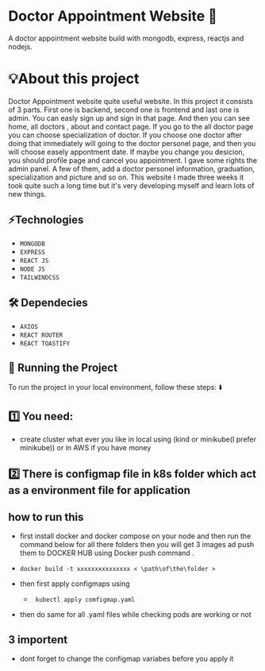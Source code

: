 # Doctor Appointment Website 🥼
A doctor appointment website build with mongodb, express, reactjs and nodejs.

# 💡About this project 
Doctor Appointment website quite useful website. In this project it consists of 3 parts. First one is backend, second one is frontend and last one is admin. You can easly sign up and sign in that page. And then you can see home, all doctors , about and contact page. If you go to the all doctor page you can choose specialization of doctor. If you choose one doctor after doing that immediately will going to the doctor personel page, and then you will choose easely appontment date. If maybe you change you desicion, you should profile page and cancel you appointment. I gave some rights the admin panel. A few of them, add a doctor personel information, graduation, specialization and picture and so on. This website I made three weeks it took quite such a long time but it's very developing myself and learn lots of new things.

## ⚡Technologies
* `MONGODB`
* `EXPRESS`
* `REACT JS`
* `NODE JS`
* `TAILWINDCSS`

## 🛠 Dependecies
* `AXIOS`
* `REACT ROUTER`
* `REACT TOASTIFY`

## 🚦 Running the Project

To run the project in your local environment, follow these steps: ⬇️

## 1️⃣ You need: 
- create cluster what ever you like in local using (kind or minikube(I prefer minikube)) or in AWS if you have money

## 2️⃣ There is configmap file in k8s folder which act as a environment file for application

## how to run this 
- first install docker and docker compose on your node and then run the command below for all there folders then you will get 3 images ad push them to DOCKER HUB using Docker push command .
- `docker build -t xxxxxxxxxxxxxxx < \path\of\the\folder > `

- then first apply configmaps using
  * ` kubectl apply comfigmap.yaml`
- then do same for all .yaml files while checking pods are working or not 

## 3 importent 
- dont forget to change the configmap variabes before you apply it
  

